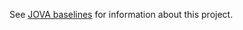 See [JOVA baselines](https://github.com/bbrighttaer/jova_baselines) for information about this project.
